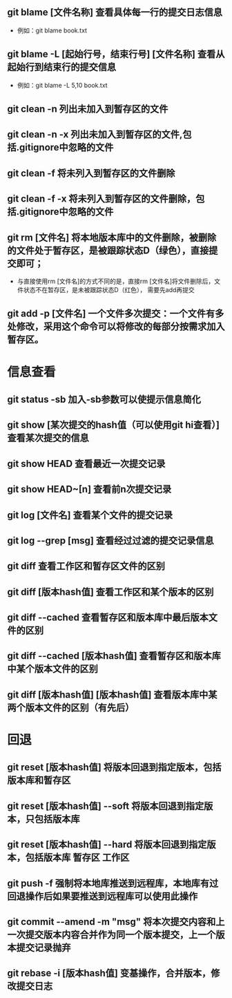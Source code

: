 ## git blame [文件名称] 查看具体每一行的提交日志信息
 - 例如：git blame book.txt
## git blame -L [起始行号，结束行号] [文件名称] 查看从起始行到结束行的提交信息
 - 例如：git blame -L 5,10 book.txt
## git clean -n 列出未加入到暂存区的文件 
## git clean -n -x 列出未加入到暂存区的文件,包括.gitignore中忽略的文件
## git clean -f 将未列入到暂存区的文件删除
## git clean -f -x 将未列入到暂存区的文件删除，包括.gitignore中忽略的文件
## git rm [文件名] 将本地版本库中的文件删除，被删除的文件处于暂存区，是被跟踪状态D（绿色），直接提交即可；
 - 与直接使用rm [文件名]的方式不同的是，直接rm [文件名]将文件删除后，文件状态不在暂存区，是未被跟踪状态D（红色），
 需要先add再提交
## git add -p [文件名] 一个文件多次提交：一个文件有多处修改，采用这个命令可以将修改的每部分按需求加入暂存区。 
# 信息查看
## git status -sb 加入-sb参数可以使提示信息简化
## git show [某次提交的hash值（可以使用git hi查看）] 查看某次提交的信息
## git show HEAD 查看最近一次提交记录
## git show HEAD~[n] 查看前n次提交记录
## git log [文件名] 查看某个文件的提交记录
## git log --grep [msg] 查看经过过滤的提交记录信息
## git diff 查看工作区和暂存区文件的区别
## git diff [版本hash值] 查看工作区和某个版本的区别
## git diff --cached 查看暂存区和版本库中最后版本文件的区别
## git diff --cached [版本hash值] 查看暂存区和版本库中某个版本文件的区别
## git diff [版本hash值] [版本hash值] 查看版本库中某两个版本文件的区别（有先后）
# 回退
## git reset [版本hash值] 将版本回退到指定版本，包括版本库和暂存区
## git reset [版本hash值] --soft 将版本回退到指定版本，只包括版本库
## git reset [版本hash值] --hard 将版本回退到指定版本，包括版本库 暂存区 工作区
## git push -f 强制将本地库推送到远程库，本地库有过回退操作后如果要推送到远程库可以使用此操作
## git commit --amend -m "msg" 将本次提交内容和上一次提交版本内容合并作为同一个版本提交，上一个版本提交记录抛弃
## git rebase -i [版本hash值] 变基操作，合并版本，修改提交日志



